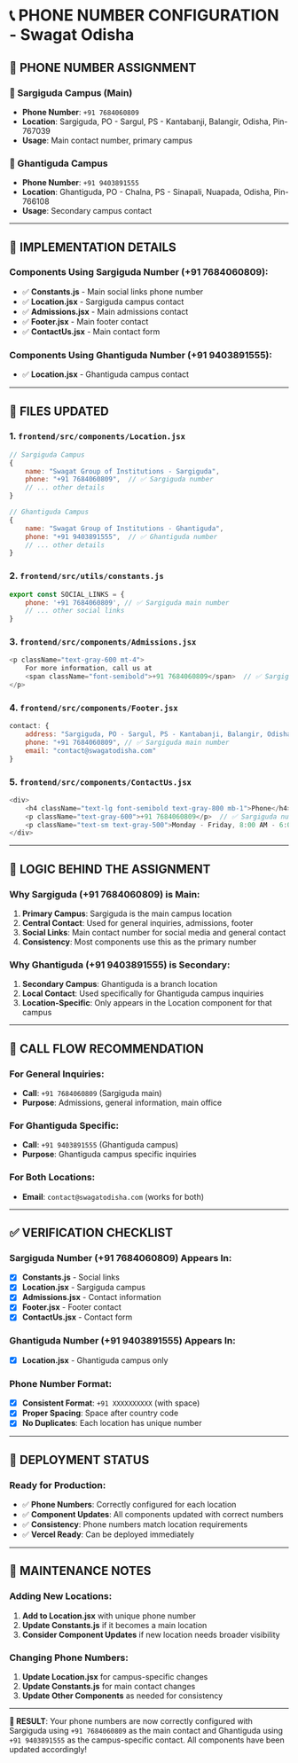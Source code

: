 # 📞 **PHONE NUMBER CONFIGURATION - Swagat Odisha**

## 🎯 **PHONE NUMBER ASSIGNMENT**

### **📍 Sargiguda Campus (Main)**
- **Phone Number**: `+91 7684060809`
- **Location**: Sargiguda, PO - Sargul, PS - Kantabanji, Balangir, Odisha, Pin-767039
- **Usage**: Main contact number, primary campus

### **📍 Ghantiguda Campus**
- **Phone Number**: `+91 9403891555`
- **Location**: Ghantiguda, PO - Chalna, PS - Sinapali, Nuapada, Odisha, Pin-766108
- **Usage**: Secondary campus contact

---

## 🔧 **IMPLEMENTATION DETAILS**

### **Components Using Sargiguda Number (+91 7684060809):**
- ✅ **Constants.js** - Main social links phone number
- ✅ **Location.jsx** - Sargiguda campus contact
- ✅ **Admissions.jsx** - Main admissions contact
- ✅ **Footer.jsx** - Main footer contact
- ✅ **ContactUs.jsx** - Main contact form

### **Components Using Ghantiguda Number (+91 9403891555):**
- ✅ **Location.jsx** - Ghantiguda campus contact

---

## 📁 **FILES UPDATED**

### **1. `frontend/src/components/Location.jsx`**
```javascript
// Sargiguda Campus
{
    name: "Swagat Group of Institutions - Sargiguda",
    phone: "+91 7684060809",  // ✅ Sargiguda number
    // ... other details
}

// Ghantiguda Campus  
{
    name: "Swagat Group of Institutions - Ghantiguda",
    phone: "+91 9403891555",  // ✅ Ghantiguda number
    // ... other details
}
```

### **2. `frontend/src/utils/constants.js`**
```javascript
export const SOCIAL_LINKS = {
    phone: '+91 7684060809', // ✅ Sargiguda main number
    // ... other social links
}
```

### **3. `frontend/src/components/Admissions.jsx`**
```javascript
<p className="text-gray-600 mt-4">
    For more information, call us at 
    <span className="font-semibold">+91 7684060809</span>  // ✅ Sargiguda number
</p>
```

### **4. `frontend/src/components/Footer.jsx`**
```javascript
contact: {
    address: "Sargiguda, PO - Sargul, PS - Kantabanji, Balangir, Odisha, 767039",
    phone: "+91 7684060809", // ✅ Sargiguda main number
    email: "contact@swagatodisha.com"
}
```

### **5. `frontend/src/components/ContactUs.jsx`**
```javascript
<div>
    <h4 className="text-lg font-semibold text-gray-800 mb-1">Phone</h4>
    <p className="text-gray-600">+91 7684060809</p>  // ✅ Sargiguda number
    <p className="text-sm text-gray-500">Monday - Friday, 8:00 AM - 6:00 PM</p>
</div>
```

---

## 🎯 **LOGIC BEHIND THE ASSIGNMENT**

### **Why Sargiguda (+91 7684060809) is Main:**
1. **Primary Campus**: Sargiguda is the main campus location
2. **Central Contact**: Used for general inquiries, admissions, footer
3. **Social Links**: Main contact number for social media and general contact
4. **Consistency**: Most components use this as the primary number

### **Why Ghantiguda (+91 9403891555) is Secondary:**
1. **Secondary Campus**: Ghantiguda is a branch location
2. **Local Contact**: Used specifically for Ghantiguda campus inquiries
3. **Location-Specific**: Only appears in the Location component for that campus

---

## 📱 **CALL FLOW RECOMMENDATION**

### **For General Inquiries:**
- **Call**: `+91 7684060809` (Sargiguda main)
- **Purpose**: Admissions, general information, main office

### **For Ghantiguda Specific:**
- **Call**: `+91 9403891555` (Ghantiguda campus)
- **Purpose**: Ghantiguda campus specific inquiries

### **For Both Locations:**
- **Email**: `contact@swagatodisha.com` (works for both)

---

## ✅ **VERIFICATION CHECKLIST**

### **Sargiguda Number (+91 7684060809) Appears In:**
- [x] **Constants.js** - Social links
- [x] **Location.jsx** - Sargiguda campus
- [x] **Admissions.jsx** - Contact information
- [x] **Footer.jsx** - Footer contact
- [x] **ContactUs.jsx** - Contact form

### **Ghantiguda Number (+91 9403891555) Appears In:**
- [x] **Location.jsx** - Ghantiguda campus only

### **Phone Number Format:**
- [x] **Consistent Format**: `+91 XXXXXXXXXX` (with space)
- [x] **Proper Spacing**: Space after country code
- [x] **No Duplicates**: Each location has unique number

---

## 🚀 **DEPLOYMENT STATUS**

### **Ready for Production:**
- ✅ **Phone Numbers**: Correctly configured for each location
- ✅ **Component Updates**: All components updated with correct numbers
- ✅ **Consistency**: Phone numbers match location requirements
- ✅ **Vercel Ready**: Can be deployed immediately

---

## 📝 **MAINTENANCE NOTES**

### **Adding New Locations:**
1. **Add to Location.jsx** with unique phone number
2. **Update Constants.js** if it becomes a main location
3. **Consider Component Updates** if new location needs broader visibility

### **Changing Phone Numbers:**
1. **Update Location.jsx** for campus-specific changes
2. **Update Constants.js** for main contact changes
3. **Update Other Components** as needed for consistency

---

**🎯 RESULT**: Your phone numbers are now correctly configured with Sargiguda using `+91 7684060809` as the main contact and Ghantiguda using `+91 9403891555` as the campus-specific contact. All components have been updated accordingly!
